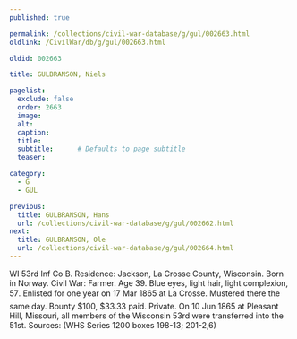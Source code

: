 ```yaml
---
published: true

permalink: /collections/civil-war-database/g/gul/002663.html
oldlink: /CivilWar/db/g/gul/002663.html

oldid: 002663

title: GULBRANSON, Niels

pagelist:
  exclude: false
  order: 2663
  image: 
  alt:
  caption:
  title:
  subtitle:      # Defaults to page subtitle
  teaser:

category: 
  - G 
  - GUL

previous:
  title: GULBRANSON, Hans
  url: /collections/civil-war-database/g/gul/002662.html  
next:
  title: GULBRANSON, Ole
  url: /collections/civil-war-database/g/gul/002664.html   
---
```

WI 53rd Inf Co B. Residence: Jackson, La Crosse County, Wisconsin. Born in Norway. Civil War: Farmer. Age 39. Blue eyes, light hair, light complexion, 5&#146;7&#148;. Enlisted for one year on 17 Mar 1865 at La Crosse. Mustered there the same day. Bounty $100, $33.33 paid. Private. On 10 Jun 1865 at Pleasant Hill, Missouri, all members of the Wisconsin 53rd were transferred into the 51st. Sources: (WHS Series 1200 boxes 198-13; 201-2,6)
